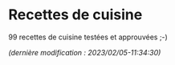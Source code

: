 # Recettes de cuisine

99 recettes de cuisine testées et approuvées ;-)

_(dernière modification : 2023/02/05-11:34:30)_
